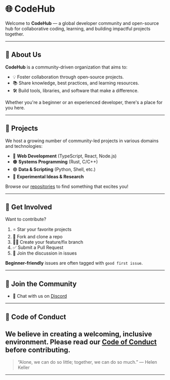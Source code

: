 # 🌐 CodeHub

Welcome to **CodeHub** — a global developer community and open-source hub for collaborative coding, learning, and building impactful projects together.

---

## 🚀 About Us

**CodeHub** is a community-driven organization that aims to:
- 💡 Foster collaboration through open-source projects.
- 📚 Share knowledge, best practices, and learning resources.
- 🛠️ Build tools, libraries, and software that make a difference.

Whether you're a beginner or an experienced developer, there's a place for you here.

---

## 📂 Projects

We host a growing number of community-led projects in various domains and technologies:

- 🔵 **Web Development** (TypeScript, React, Node.js)
- 🟠 **Systems Programming** (Rust, C/C++)
- 🟣 **Data & Scripting** (Python, Shell, etc.)
- 🧪 **Experimental Ideas & Research**

Browse our [repositories](https://github.com/codehubbers) to find something that excites you!

---

## 🤝 Get Involved

Want to contribute?

1. ⭐ Star your favorite projects
2. 🍴 Fork and clone a repo
3. 👨‍💻 Create your feature/fix branch
4. ✅ Submit a Pull Request
5. 💬 Join the discussion in issues

**Beginner-friendly** issues are often tagged with `good first issue`.

---

## 📣 Join the Community

- 💬 Chat with us on [Discord](https://discord.gg/TYb6nX2aqJ)

---

## 🧾 Code of Conduct

We believe in creating a welcoming, inclusive environment. Please read our [Code of Conduct](CODE_OF_CONDUCT.md) before contributing.
---

> “Alone, we can do so little; together, we can do so much.” — Helen Keller

---

